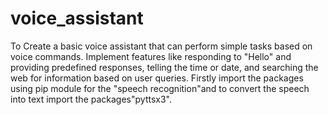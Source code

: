 # voice_assistant
To Create a basic voice assistant that can perform simple tasks based on voice commands. Implement features like responding to "Hello" and providing predefined responses, telling the time or date, and searching the web for information based on user queries.
Firstly import the packages using pip module for the "speech recognition"and to convert the speech into text import the packages"pyttsx3".
